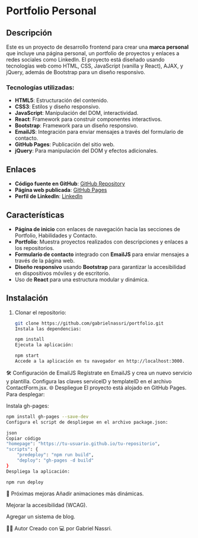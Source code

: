 # Portfolio Personal

## Descripción

Este es un proyecto de desarrollo frontend para crear una **marca personal** que incluye una página personal, un portfolio de proyectos y enlaces a redes sociales como LinkedIn. El proyecto está diseñado usando tecnologías web como HTML, CSS, JavaScript (vanilla y React), AJAX, y jQuery, además de Bootstrap para un diseño responsivo.

### Tecnologías utilizadas:
- **HTML5**: Estructuración del contenido.
- **CSS3**: Estilos y diseño responsivo.
- **JavaScript**: Manipulación del DOM, interactividad.
- **React**: Framework para construir componentes interactivos.
- **Bootstrap**: Framework para un diseño responsivo.
- **EmailJS**: Integración para enviar mensajes a través del formulario de contacto.
- **GitHub Pages**: Publicación del sitio web.
- **jQuery**: Para manipulación del DOM y efectos adicionales.

## Enlaces

- **Código fuente en GitHub**: [GitHub Repository](https://github.com/gabrielnassri/marca_gabri)
- **Página web publicada**: [GitHub Pages]("https://gabrielnassri.github.io/marca_gabri/")
- **Perfil de LinkedIn**: [LinkedIn]((https://www.linkedin.com/in/gabriel-nassri-a27416280/))

## Características
- **Página de inicio** con enlaces de navegación hacia las secciones de Portfolio, Habilidades y Contacto.
- **Portfolio**: Muestra proyectos realizados con descripciones y enlaces a los repositorios.
- **Formulario de contacto** integrado con **EmailJS** para enviar mensajes a través de la página web.
- **Diseño responsivo** usando **Bootstrap** para garantizar la accesibilidad en dispositivos móviles y de escritorio.
- Uso de **React** para una estructura modular y dinámica.

## Instalación

1. Clonar el repositorio:
   ```bash
   git clone https://github.com/gabrielnassri/portfolio.git
   Instala las dependencias:
   ```
   ```bash
   npm install
   Ejecuta la aplicación:
   ```
   
   ```bash
   npm start
   Accede a la aplicación en tu navegador en http://localhost:3000.
   ```
🛠 Configuración de EmailJS
Regístrate en EmailJS y crea un nuevo servicio y plantilla.
Configura las claves serviceID y templateID en el archivo ContactForm.jsx.
🌐 Despliegue
El proyecto está alojado en GitHub Pages. Para desplegar:

Instala gh-pages:

``` bash
npm install gh-pages --save-dev
Configura el script de despliegue en el archivo package.json:

json
Copiar código
"homepage": "https://tu-usuario.github.io/tu-repositorio",
"scripts": {
    "predeploy": "npm run build",
    "deploy": "gh-pages -d build"
}
Despliega la aplicación:
```
```bash
npm run deploy
```

📌 Próximas mejoras
Añadir animaciones más dinámicas.

Mejorar la accesibilidad (WCAG).

Agregar un sistema de blog.

👨‍💻 Autor
Creado con 💻  por Gabriel Nassri.
